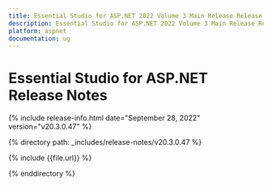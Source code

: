 ```yaml
---
title: Essential Studio for ASP.NET 2022 Volume 3 Main Release Release Notes  
description: Essential Studio for ASP.NET 2022 Volume 3 Main Release Release Notes  
platform: aspnet
documentation: ug
---
```


# Essential Studio for ASP.NET  Release Notes  

{% include release-info.html date="September 28, 2022"  version="v20.3.0.47" %} 

{% directory path: _includes/release-notes/v20.3.0.47 %}

{% include {{file.url}} %}

{% enddirectory %}